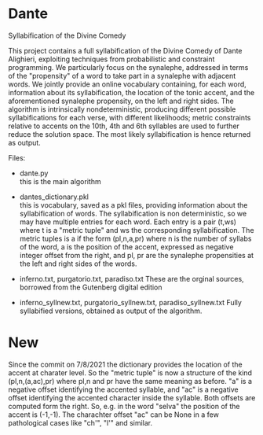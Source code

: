 # Dante
Syllabification of the Divine Comedy

This project contains a full syllabification of the Divine Comedy of Dante Alighieri, exploiting techniques from probabilistic and constraint programming. 
We particularly focus on the synalephe, addressed in terms of the "propensity" of a word to take part in a synalephe with adjacent words. 
We jointly provide an online vocabulary containing, for each word, information about its syllabification, the location of the tonic accent, 
and the aforementioned synalephe propensity, on the left and right sides.
The algorithm is intrinsically nondeterministic, producing different possible syllabifications for each verse, with different likelihoods; metric constraints
relative to accents on the 10th, 4th and 6th syllables are used to further reduce the solution space. 
The most likely syllabification is hence returned as output. 

Files:

- dante.py  
  this is the main algorithm

- dantes_dictionary.pkl  
  this is vocabulary, saved as a pkl files, providing information about the syllabification of words. The syllabification is non deterministic, 
  so we may have multiple entries for each word. Each entry is a pair (t,ws) where t is a "metric tuple" and ws the corresponding syllabification.
  The metric tuples is a if the form (pl,n,a,pr) where n is the number of syllabs of the word, a is the position of the accent, expressed as negative 
  integer offset from the right, and pl, pr are the synalephe propensities at the left and right sides of the words.
  
- inferno.txt, purgatorio.txt, paradiso.txt 
These are the orginal sources, borrowed from the Gutenberg digital edition

- inferno_syllnew.txt, purgatorio_syllnew.txt, paradiso_syllnew.txt 
Fully syllabified versions, obtained as output of the algorithm.

# New

Since the commit on 7/8/2021 the dictionary provides the location of the accent at charater level. So the "metric tuple" is now a structure of the kind 
(pl,n,(a,ac),pr) where pl,n and pr have the same meaning as before. "a" is a negative offset identifying the accented syllable, and "ac" is a negative offset identifying the accented character inside the syllable. Both offsets are computed form the right. So, e.g. in the word "selva" the position of the accent is (-1,-1).
The charachter offset "ac" can be None in a few pathological cases like "ch'", "l'" and similar.


